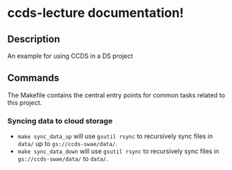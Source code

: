 # ccds-lecture documentation!

## Description

An example for using CCDS in a DS project

## Commands

The Makefile contains the central entry points for common tasks related to this project.

### Syncing data to cloud storage

* `make sync_data_up` will use `gsutil rsync` to recursively sync files in `data/` up to `gs://ccds-swae/data/`.
* `make sync_data_down` will use `gsutil rsync` to recursively sync files in `gs://ccds-swae/data/` to `data/`.


